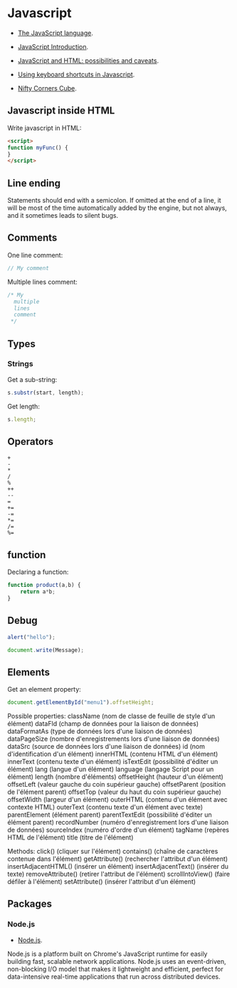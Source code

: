 <!-- vimvars: b:markdown_embedded_syntax={'javascript':'','html':''} -->
# Javascript

 * [The JavaScript language](https://javascript.info/js).
 * [JavaScript Introduction](https://www.w3schools.com/js/js_intro.asp).

 * [JavaScript and HTML: possibilities and caveats](https://www.cs.tut.fi/~jkorpela/forms/javascript.html).
 * [Using keyboard shortcuts in Javascript](http://www.catswhocode.com/blog/using-keyboard-shortcuts-in-javascript).
 * [Nifty Corners Cube](http://www.html.it/articoli/niftycube/index.html).

## Javascript inside HTML

Write javascript in HTML:
```html
<script>
function myFunc() {
}
</script>
```

## Line ending

Statements should end with a semicolon.
If omitted at the end of a line, it will be most of the time automatically
added by the engine, but not always, and it sometimes leads to silent bugs.

## Comments

One line comment:
```javascript
// My comment
```

Multiple lines comment:
```javascript
/* My
  multiple
  lines
  comment
 */
```

## Types

### Strings

Get a sub-string:
```javascript
s.substr(start, length);
```

Get length:
```javascript
s.length;
```

## Operators

	+
	-
	*
	/
	%
	++
	--
	=
	+=
	-=
	*=
	/=
	%=

## function

Declaring a function:
```javascript
function product(a,b) {
	return a*b;
}
```

## Debug

```javascript
alert("hello");
```

```javascript
document.write(Message);
```

## Elements

Get an element property:
```javascript
document.getElementById("menu1").offsetHeight;
```

Possible properties:
	className (nom de classe de feuille de style d'un élément)
	dataFld (champ de données pour la liaison de données)
	dataFormatAs (type de données lors d'une liaison de données)
	dataPageSize (nombre d'enregistrements lors d'une liaison de données)
	dataSrc (source de données lors d'une liaison de données)
	id (nom d'identification d'un élément)
	innerHTML (contenu HTML d'un élément)
	innerText (contenu texte d'un élément)
	isTextEdit (possibilité d'éditer un élément)
	lang (langue d'un élément)
	language (langage Script pour un élément)
	length (nombre d'éléments)
	offsetHeight (hauteur d'un élément)
	offsetLeft (valeur gauche du coin supérieur gauche)
	offsetParent (position de l'élément parent)
	offsetTop (valeur du haut du coin supérieur gauche)
	offsetWidth (largeur d'un élément)
	outerHTML (contenu d'un élément avec contexte HTML)
	outerText (contenu texte d'un élément avec texte)
	parentElement (élément parent)
	parentTextEdit (possibilité d'éditer un élément parent)
	recordNumber (numéro d'enregistrement lors d'une liaison de données)
	sourceIndex (numéro d'ordre d'un élément)
	tagName (repères HTML de l'élément)
	title (titre de l'élément)

Methods:
	click() (cliquer sur l'élément)
	contains() (chaîne de caractères contenue dans l'élément)
	getAttribute() (rechercher l'attribut d'un élément)
	insertAdjacentHTML() (insérer un élément)
	insertAdjacentText() (insérer du texte)
	removeAttribute() (retirer l'attribut de l'élément)
	scrollIntoView() (faire défiler à l'élément)
	setAttribute() (insérer l'attribut d'un élément)

## Packages

###  Node.js

 * [Node.js](http://nodejs.org).

Node.js is a platform built on Chrome's JavaScript runtime for easily building fast, scalable network applications. Node.js uses an event-driven, non-blocking I/O model that makes it lightweight and efficient, perfect for data-intensive real-time applications that run across distributed devices.
